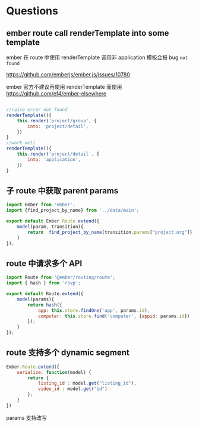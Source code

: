 # Questions 

## ember route call renderTemplate into some template

ember 在 route 中使用 renderTemplate 调用非 application 模板会报 bug `not found`

https://github.com/emberjs/ember.js/issues/10780

ember 官方不建议再使用 renderTemplate 而使用 https://github.com/ef4/ember-elsewhere

```javascript

//raise error not found
renderTemplate(){
    this.render('project/group', {
        into: 'project/detail',
    })
}
//work well
renderTemplate(){
    this.render('project/detail', {
        into: 'application',
    })
}
```
## 子 route 中获取 parent params


```javascript
import Ember from 'ember';
import {find_project_by_name} from '../data/main';

export default Ember.Route.extend({
    model(param, transition){
        return  find_project_by_name(transition.params["project.org"]}, param.project_name);
    }
});

```

## route 中请求多个 API

```javascript
import Route from '@ember/routing/route';
import { hash } from 'rsvp';

export default Route.extend({
    model(params){
        return hash({
            app: this.store.findOne('app', params.id),
            computer: this.store.find('computer', {appid: params.id})
        });
    }
});

```

## route 支持多个 dynamic segment

```javascript
Ember.Route.extend({
    serialize: function(model) {
        return {
            listing_id : model.get("listing_id"),
            video_id : model.get("id")
        };
    }
})
```

params 支持改写